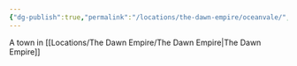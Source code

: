 ```yaml
---
{"dg-publish":true,"permalink":"/locations/the-dawn-empire/oceanvale/","tags":["Location","Unexplored"],"noteIcon":""}
---
```


A town in [[Locations/The Dawn Empire/The Dawn Empire\|The Dawn Empire]]
